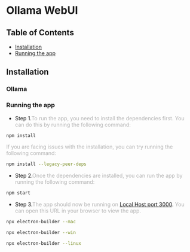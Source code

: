 # Ollama WebUI

## Table of Contents

- [Installation](#installation)
- [Running the app](#running-the-app)

## Installation <a name="installation"></a>

### Ollama

### Running the app <a name="running-the-app"></a>

- Step 1.<span style="opacity: 0.32">To run the app, you need to install the dependencies first. You can do this by running the following command:
  </span>

```bash
npm install
```

<span style="opacity: 0.32">If you are facing issues with the installation, you can try running the following command:

```bash
npm install --legacy-peer-deps
```

- Step 2.<span style="opacity: 0.32">Once the dependencies are installed, you can run the app by running the following command:
  </span>

```bash
npm start
```

- Step 3.<span style="opacity: 0.32">The app should now be running on </span>[Local Host port 3000](http://localhost:3000). <span style="opacity: 0.32">You can open this URL in your browser to view the app. </span>


```bash
npx electron-builder --mac
```

```bash
npx electron-builder --win
```

```bash
npx electron-builder --linux
```


